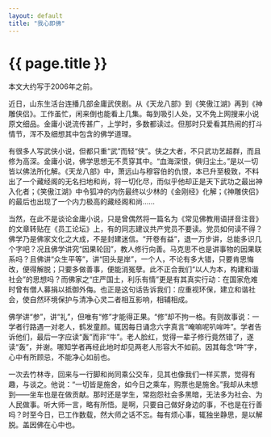 ```yaml
---
layout: default
title: "我心即佛"
---
```


# {{ page.title }}

本文大约写于2006年之前。

近日，山东生活台连播几部金庸武侠剧。从《天龙八部》到《笑傲江湖》再到《神雕侠侣》。工作虽忙，闲来倒也能看上几集。每到吸引人处，又不免上网搜来小说原文细品。金庸小说流传甚广，上学时，多数都读过。但那时只爱看其热闹的打斗情节，浑不及细想其中包含的佛学道理。

有很多人写武侠小说，但都只重“武”而轻“侠”。侠之大者，不只武功艺超群，而且修为高深。金庸小说，佛学思想无不贯穿其中。“血海深恨，俱归尘土。”是以一切皆以佛法所化解。《天龙八部》中，萧远山与穆容伯的仇恨，本已升至极致，不料出了一个藏经阁的无名扫地和尚，将一切化尽，而似乎他却正是天下武功之最出神入化者；《笑傲江湖》中令狐冲的内伤最终以少林的《金刚经》化解；《神雕侠侣》的最后也出现了一个内力极高的藏经阁和尚……

当然，在此不是谈论金庸小说，只是曾偶然将一篇名为《常见佛教用语拼音注音》的文章转贴在《员工论坛》上，有的同志建议共产党员不要读。党员如何读不得？佛学乃是佛家文化之大成，不是封建迷信。“开卷有益”，退一万步讲，总能多识几个字吧？况且佛学讲究“因果轮回”，教人修行向善。马克思不也是讲事物的因果联系吗？且佛讲“众生平等”，讲“回头是岸”，一个人，不论有多大错，只要肯思悔改，便得解脱；只要多做善事，便能消冤孽。此不正合我们“以人为本，构建和谐社会”的思想吗？而佛家之“庄严国土，利乐有情”更是有其真实行动：在国家危难时曾有僧人募捐以抵御外侮。也正是这句话告诉我们：应重视环保，建立和谐社会，使自然环境保护与清净心灵二者相互影响，相辅相成。

佛学讲“参”，讲“礼”，但唯有“修”才能得正果。“修”却不拘一格。有则故事说：一学者行路遇一对老人，鹤发童颜。辄因每日诵念六字真言“唵嘛呢叭哞吽”。学者告诉他们，最后一字应读“轰”而非“牛”。老人脸红，觉得一辈子修行竟然错了，遂读“轰”，并谢。哪知学者再经此地时却见两老人形容大不如前。因其每念“吽”字，心中有所顾忌，不能净心如前也。

一次去竹林寺，回来与一行脚和尚同乘公交车，见其也像我们一样买票，觉得有趣，与谈之。他说：“一切皆是施舍，如今日之乘车，购票也是施舍。”我却从未想到——坐车也是在做贡献。那时还是学生，常抱怨社会多黑暗，无法多为社会、为人民做事。听大师一言，略有所悟。是啊，只要自己做好身边的事，不也是在行善吗？时至今日，已工作数载，然大师之话不忘。每有烦心事，辄独坐静思，是以解脱。盖因佛在心中也。
